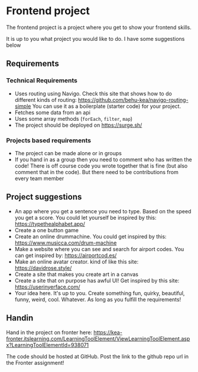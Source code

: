 # Frontend project

The frontend project is a project where you get to show your frontend skills. 



It is up to you what project you would like to do. I have some suggestions below



## Requirements

### Technical Requirements

- Uses routing using Navigo. Check this site that shows how to do different kinds of routing: https://github.com/behu-kea/navigo-routing-simple
  You can use it as a boilerplate (starter code) for your project. 
- Fetches some data from an api
- Uses some array methods (`forEach`, `filter`, `map`)
- The project should be deployed on https://surge.sh/



### Projects based requirements

- The project can be made alone or in groups
- If you hand in as a group then you need to comment who has written the code! There is off course code you wrote together that is fine (but also comment that in the code). But there need to be contributions from every team member



## Project suggestions

- An app where you get a sentence you need to type. Based on the speed you get a score. You could let yourself be inspired by this: https://typethealphabet.app/
- Create a one button game
- Create an online drummachine. You could get inspired by this: https://www.musicca.com/drum-machine
- Make a website where you can see and search for airport codes. You can get inspired by: https://airportcod.es/
- Make an online avatar creator. kind of like this site: https://davidrose.style/
- Create a site that makes you create art in a canvas
- Create a site that on purpose has awful UI! Get inspired by this site: https://userinyerface.com/
- Your idea here. It's up to you. Create something fun, quirky, beautiful, funny, weird, cool. Whatever. As long as you fulfill the requirements!



## Handin

Hand in the project on fronter here: https://kea-fronter.itslearning.com/LearningToolElement/ViewLearningToolElement.aspx?LearningToolElementId=938071



The code should be hosted at GitHub. Post the link to the github repo url in the Fronter assignment!
